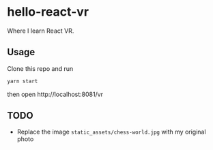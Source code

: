 # hello-react-vr

Where I learn React VR.

## Usage

Clone this repo and run

```sh
yarn start
```

then open []()http://localhost:8081/vr

## TODO

- Replace the image `static_assets/chess-world.jpg` with my original photo
